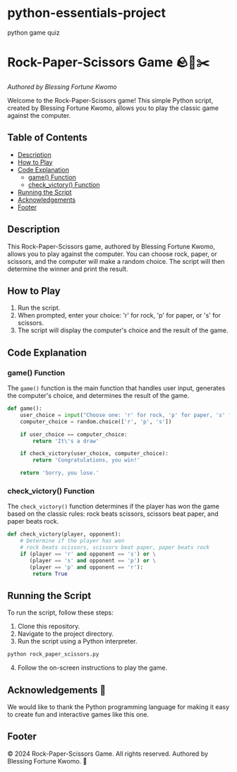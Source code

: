 # python-essentials-project
python game quiz
# Rock-Paper-Scissors Game 🪨📄✂️

*Authored by Blessing Fortune Kwomo*

Welcome to the Rock-Paper-Scissors game! This simple Python script, created by Blessing Fortune Kwomo, allows you to play the classic game against the computer.

## Table of Contents
- [Description](#description)
- [How to Play](#how-to-play)
- [Code Explanation](#code-explanation)
  - [game() Function](#game-function)
  - [check_victory() Function](#check_victory-function)
- [Running the Script](#running-the-script)
- [Acknowledgements](#acknowledgements)
- [Footer](#footer)

## Description

This Rock-Paper-Scissors game, authored by Blessing Fortune Kwomo, allows you to play against the computer. You can choose rock, paper, or scissors, and the computer will make a random choice. The script will then determine the winner and print the result.

## How to Play

1. Run the script.
2. When prompted, enter your choice: 'r' for rock, 'p' for paper, or 's' for scissors.
3. The script will display the computer's choice and the result of the game.

## Code Explanation

### game() Function

The `game()` function is the main function that handles user input, generates the computer's choice, and determines the result of the game.

```python
def game():
    user_choice = input("Choose one: 'r' for rock, 'p' for paper, 's' for scissors\n")
    computer_choice = random.choice(['r', 'p', 's'])

    if user_choice == computer_choice:
        return 'It\'s a draw'

    if check_victory(user_choice, computer_choice):
        return 'Congratulations, you win!'

    return 'Sorry, you lose.'
```

### check_victory() Function

The `check_victory()` function determines if the player has won the game based on the classic rules: rock beats scissors, scissors beat paper, and paper beats rock.

```python
def check_victory(player, opponent):
    # Determine if the player has won
    # rock beats scissors, scissors beat paper, paper beats rock
    if (player == 'r' and opponent == 's') or \
       (player == 's' and opponent == 'p') or \
       (player == 'p' and opponent == 'r'):
        return True
```

## Running the Script

To run the script, follow these steps:

1. Clone this repository.
2. Navigate to the project directory.
3. Run the script using a Python interpreter.

```bash
python rock_paper_scissors.py
```

4. Follow the on-screen instructions to play the game.

## Acknowledgements 🙏

We would like to thank the Python programming language for making it easy to create fun and interactive games like this one.

## Footer

&copy; 2024 Rock-Paper-Scissors Game. All rights reserved. Authored by Blessing Fortune Kwomo. 🌟